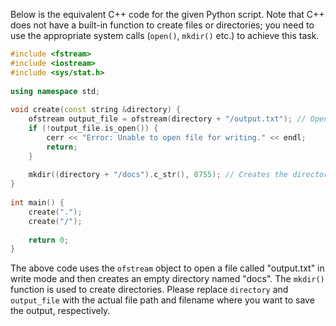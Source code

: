 Below is the equivalent C++ code for the given Python script. Note that C++ does not have a built-in function to create files or directories; you need to use the appropriate system calls (`open()`, `mkdir()` etc.) to achieve this task.
```cpp
#include <fstream>
#include <iostream>
#include <sys/stat.h>
 
using namespace std;
 
void create(const string &directory) {
    ofstream output_file = ofstream(directory + "/output.txt"); // Opens the file in write mode
    if (!output_file.is_open()) {
        cerr << "Error: Unable to open file for writing." << endl;
        return;
    }
 
    mkdir((directory + "/docs").c_str(), 0755); // Creates the directory
}
 
int main() {
    create(".");
    create("/");
    
    return 0;
}
```
The above code uses the `ofstream` object to open a file called "output.txt" in write mode and then creates an empty directory named "docs". The `mkdir()` function is used to create directories.
Please replace `directory` and `output_file` with the actual file path and filename where you want to save the output, respectively.

